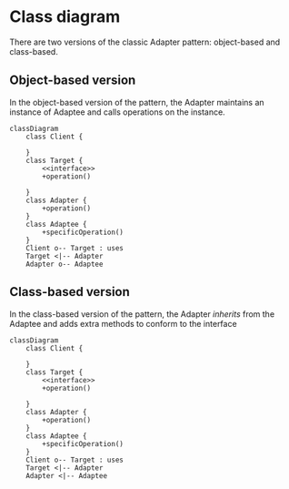 # Class diagram

There are two versions of the classic Adapter pattern: object-based and class-based.

## Object-based version

In the object-based version of the pattern, the Adapter maintains an instance of Adaptee and calls operations on the instance.

```mermaid
classDiagram
    class Client {

    }
    class Target {
        <<interface>>
        +operation()

    }
    class Adapter {
        +operation()
    }
    class Adaptee {
        +specificOperation()
    }
    Client o-- Target : uses
    Target <|-- Adapter
    Adapter o-- Adaptee
```

## Class-based version

In the class-based version of the pattern, the Adapter _inherits_ from the Adaptee and adds extra methods to conform to the interface

```mermaid
classDiagram
    class Client {

    }
    class Target {
        <<interface>>
        +operation()

    }
    class Adapter {
        +operation()
    }
    class Adaptee {
        +specificOperation()
    }
    Client o-- Target : uses
    Target <|-- Adapter
    Adapter <|-- Adaptee
```
